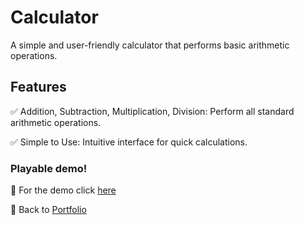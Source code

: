# Calculator
A simple and user-friendly calculator that performs basic arithmetic operations.

## Features
✅ Addition, Subtraction, Multiplication, Division: Perform all standard arithmetic operations.

✅ Simple to Use: Intuitive interface for quick calculations.

### Playable demo!
🔗 For the demo click [here](https://play.unity.com/en/games/69483a0d-555b-4453-a8a3-81e9362acc77/calculator)

🔗 Back to [Portfolio](https://github.com/NasimSakalla/GameDevPortfolio)
